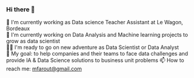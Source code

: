 ### Hi there 👋

🔭 I'm currently working as Data science Teacher Assistant at Le Wagon, Bordeaux   
🌱 I'm currently working on Data Analysis and Machine learning projects to grow as data scientist  
🙋‍♀️ I'm ready to go on new adventure as Data Scientist or Data Analyst  
🎯 My goal: to help companies and their teams to face data challenges and provide IA & Data Science solutions to business unit problems
📫 How to reach me: mfarout@gmail.com 
